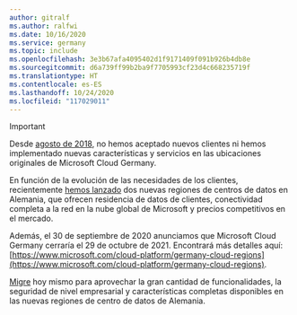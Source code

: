 ```yaml
---
author: gitralf
ms.author: ralfwi
ms.date: 10/16/2020
ms.service: germany
ms.topic: include
ms.openlocfilehash: 3e3b67afa4095402d1f9171409f091b926b4db8e
ms.sourcegitcommit: d6a739ff99b2ba9f7705993cf23d4c668235719f
ms.translationtype: HT
ms.contentlocale: es-ES
ms.lasthandoff: 10/24/2020
ms.locfileid: "117029011"
---
```

> [!IMPORTANT]
> Desde [agosto de 2018](https://news.microsoft.com/europe/2018/08/31/microsoft-to-deliver-cloud-services-from-new-datacentres-in-germany-in-2019-to-meet-evolving-customer-needs/), no hemos aceptado nuevos clientes ni hemos implementado nuevas características y servicios en las ubicaciones originales de Microsoft Cloud Germany.
>
> En función de la evolución de las necesidades de los clientes, recientemente [hemos lanzado](https://azure.microsoft.com/blog/microsoft-azure-available-from-new-cloud-regions-in-germany/) dos nuevas regiones de centros de datos en Alemania, que ofrecen residencia de datos de clientes, conectividad completa a la red en la nube global de Microsoft y precios competitivos en el mercado. 
> 
> Además, el 30 de septiembre de 2020 anunciamos que Microsoft Cloud Germany cerraría el 29 de octubre de 2021.  Encontrará más detalles aquí: [https://www.microsoft.com/cloud-platform/germany-cloud-regions](https://www.microsoft.com/cloud-platform/germany-cloud-regions).
>
> [Migre](../articles/germany/germany-migration-main.md) hoy mismo para aprovechar la gran cantidad de funcionalidades, la seguridad de nivel empresarial y características completas disponibles en las nuevas regiones de centro de datos de Alemania.
